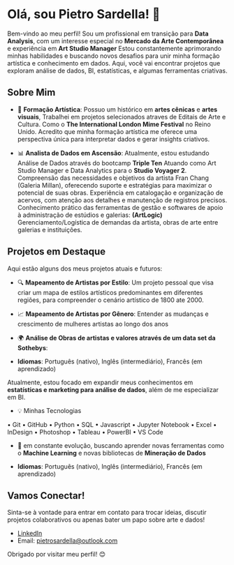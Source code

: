 # Olá, sou Pietro Sardella! 👋

Bem-vindo ao meu perfil! Sou um profissional em transição para **Data Analysis**,
com um interesse especial no **Mercado da Arte Contemporânea** e experiência em **Art Studio Manager** 
Estou constantemente aprimorando minhas habilidades e buscando novos desafios para unir minha formação artística e conhecimento em dados. 
Aqui, você vai encontrar projetos que exploram análise de dados, BI, estatísticas, e algumas ferramentas criativas.

## Sobre Mim

- 🎨 **Formação Artística**: Possuo um histórico em **artes cênicas** e **artes visuais**,
  Trabalhei em projetos selecionados atraves de Editais de Arte e Cultura. Como o **The International London Mime Festival** no Reino Unido.
  Acredito que minha formação artística me oferece uma perspectiva única para interpretar dados e gerar insights criativos.
  
- 📊 **Analista de Dados em Ascensão**: Atualmente, estou estudando Análise de Dados através do bootcamp **Triple Ten**
  Atuando como Art Studio Manager e Data Analytics para o **Studio Voyager 2**.
  Compreensão das necessidades e objetivos da artista Fran Chang (Galeria Millan), oferecendo suporte e estratégias para maximizar o potencial de suas obras.
  Experiência em catalogação e organização de acervos, com atenção aos detalhes e manutenção de registros precisos.
  Conhecimento prático das ferramentas de gestão e softwares de apoio à administração de estúdios e galerias: **(ArtLogic)**
  Gerenciamento/Logística de demandas da artista, obras de arte entre galerias e instituições.

## Projetos em Destaque

Aqui estão alguns dos meus projetos atuais e futuros:

- 🔍 **Mapeamento de Artistas por Estilo**: Um projeto pessoal que visa criar um mapa de estilos artísticos predominantes em diferentes regiões, para compreender o cenário artístico de 1800 ate 2000.
  
- 📈 **Mapeamento de Artistas por Gênero**: Entender as mudanças e crescimento de mulheres artistas ao longo dos anos

- 🌍 **Análise de Obras de artistas e valores através de um data set da Sothebys**: 

- **Idiomas**: Português (nativo), Inglês (intermediário), Francês (em aprendizado)
  
Atualmente, estou focado em expandir meus conhecimentos em **estatísticas e marketing para análise de dados**, além de me especializar em BI.

- 💡 Minhas Tecnologias
  
• Git • GitHub • Python • SQL • Javascript • Jupyter Notebook • Excel • InDesign • Photoshop • Tableau • PowerBI • VS Code

- 🧠 em constante evolução, buscando aprender novas ferramentas como o **Machine Learning** e novas bibliotecas de **Mineração de Dados**

- **Idiomas**: Português (nativo), Inglês (intermediário), Francês (em aprendizado)

## Vamos Conectar!

Sinta-se à vontade para entrar em contato para trocar ideias, discutir projetos colaborativos ou apenas bater um papo sobre arte e dados!

- [LinkedIn](https://www.linkedin.com/in/pietro-sardella/)
- Email: pietrosardella@outlook.com

Obrigado por visitar meu perfil! 😊



<!---
PietroSardella/PietroSardella is a ✨ special ✨ repository because its `README.md` (this file) appears on your GitHub profile.
You can click the Preview link to take a look at your changes.
--->
